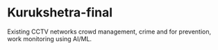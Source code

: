 # Kurukshetra-final
Existing CCTV networks crowd management, crime and for prevention, work  monitoring using AI/ML.
